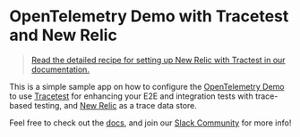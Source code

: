 # OpenTelemetry Demo with Tracetest and New Relic

> [Read the detailed recipe for setting up New Relic with Tractest in our documentation.](https://docs.tracetest.io/examples-tutorials/recipes/running-tracetest-with-new-relic)

This is a simple sample app on how to configure the [OpenTelemetry Demo](https://github.com/open-telemetry/opentelemetry-demo) to use [Tracetest](https://tracetest.io/) for enhancing your E2E and integration tests with trace-based testing, and [New Relic](https://newrelic.com/) as a trace data store.

Feel free to check out the [docs](https://docs.tracetest.io/), and join our [Slack Community](https://dub.sh/tracetest-community) for more info!
